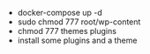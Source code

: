 - docker-compose up -d
- sudo chmod 777 root/wp-content
- chmod 777 themes plugins
- install some plugins and a theme
